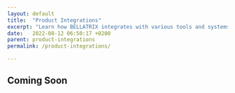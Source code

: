 ```yaml
---
layout: default
title:  "Product Integrations"
excerpt: "Learn how BELLATRIX integrates with various tools and systems."
date:   2022-08-12 06:50:17 +0200
parent: product-integrations
permalink: /product-integrations/

---
```

Coming Soon
--------